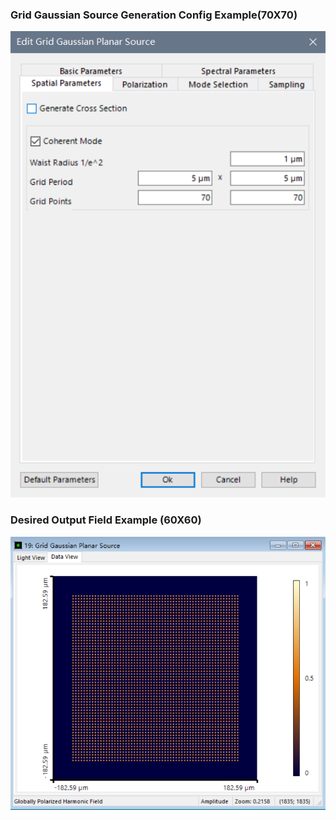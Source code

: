 ### Grid Gaussian Source Generation Config Example(70X70)

![](exampleConfig.PNG)

### Desired Output Field Example (60X60)

![](../60/desiredOutput.PNG)

